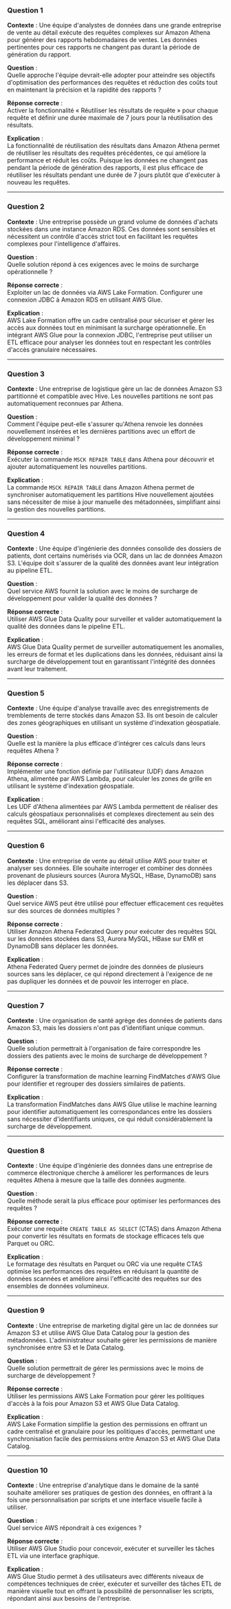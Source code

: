 ### **Question 1**  
**Contexte** : Une équipe d'analystes de données dans une grande entreprise de vente au détail exécute des requêtes complexes sur Amazon Athena pour générer des rapports hebdomadaires de ventes. Les données pertinentes pour ces rapports ne changent pas durant la période de génération du rapport.

**Question** :  
Quelle approche l'équipe devrait-elle adopter pour atteindre ses objectifs d'optimisation des performances des requêtes et réduction des coûts tout en maintenant la précision et la rapidité des rapports ?

**Réponse correcte** :  
Activer la fonctionnalité « Réutiliser les résultats de requête » pour chaque requête et définir une durée maximale de 7 jours pour la réutilisation des résultats.

**Explication** :  
La fonctionnalité de réutilisation des résultats dans Amazon Athena permet de réutiliser les résultats des requêtes précédentes, ce qui améliore la performance et réduit les coûts. Puisque les données ne changent pas pendant la période de génération des rapports, il est plus efficace de réutiliser les résultats pendant une durée de 7 jours plutôt que d'exécuter à nouveau les requêtes.

---

### **Question 2**  
**Contexte** : Une entreprise possède un grand volume de données d'achats stockées dans une instance Amazon RDS. Ces données sont sensibles et nécessitent un contrôle d'accès strict tout en facilitant les requêtes complexes pour l'intelligence d'affaires.

**Question** :  
Quelle solution répond à ces exigences avec le moins de surcharge opérationnelle ?

**Réponse correcte** :  
Exploiter un lac de données via AWS Lake Formation. Configurer une connexion JDBC à Amazon RDS en utilisant AWS Glue.

**Explication** :  
AWS Lake Formation offre un cadre centralisé pour sécuriser et gérer les accès aux données tout en minimisant la surcharge opérationnelle. En intégrant AWS Glue pour la connexion JDBC, l'entreprise peut utiliser un ETL efficace pour analyser les données tout en respectant les contrôles d'accès granulaire nécessaires.

---

### **Question 3**  
**Contexte** : Une entreprise de logistique gère un lac de données Amazon S3 partitionné et compatible avec Hive. Les nouvelles partitions ne sont pas automatiquement reconnues par Athena.

**Question** :  
Comment l'équipe peut-elle s'assurer qu'Athena renvoie les données nouvellement insérées et les dernières partitions avec un effort de développement minimal ?

**Réponse correcte** :  
Exécuter la commande `MSCK REPAIR TABLE` dans Athena pour découvrir et ajouter automatiquement les nouvelles partitions.

**Explication** :  
La commande `MSCK REPAIR TABLE` dans Amazon Athena permet de synchroniser automatiquement les partitions Hive nouvellement ajoutées sans nécessiter de mise à jour manuelle des métadonnées, simplifiant ainsi la gestion des nouvelles partitions.

---

### **Question 4**  
**Contexte** : Une équipe d'ingénierie des données consolide des dossiers de patients, dont certains numérisés via OCR, dans un lac de données Amazon S3. L'équipe doit s'assurer de la qualité des données avant leur intégration au pipeline ETL.

**Question** :  
Quel service AWS fournit la solution avec le moins de surcharge de développement pour valider la qualité des données ?

**Réponse correcte** :  
Utiliser AWS Glue Data Quality pour surveiller et valider automatiquement la qualité des données dans le pipeline ETL.

**Explication** :  
AWS Glue Data Quality permet de surveiller automatiquement les anomalies, les erreurs de format et les duplications dans les données, réduisant ainsi la surcharge de développement tout en garantissant l'intégrité des données avant leur traitement.

---

### **Question 5**  
**Contexte** : Une équipe d'analyse travaille avec des enregistrements de tremblements de terre stockés dans Amazon S3. Ils ont besoin de calculer des zones géographiques en utilisant un système d'indexation géospatiale.

**Question** :  
Quelle est la manière la plus efficace d'intégrer ces calculs dans leurs requêtes Athena ?

**Réponse correcte** :  
Implémenter une fonction définie par l'utilisateur (UDF) dans Amazon Athena, alimentée par AWS Lambda, pour calculer les zones de grille en utilisant le système d'indexation géospatiale.

**Explication** :  
Les UDF d'Athena alimentées par AWS Lambda permettent de réaliser des calculs géospatiaux personnalisés et complexes directement au sein des requêtes SQL, améliorant ainsi l'efficacité des analyses.

---

### **Question 6**  
**Contexte** : Une entreprise de vente au détail utilise AWS pour traiter et analyser ses données. Elle souhaite interroger et combiner des données provenant de plusieurs sources (Aurora MySQL, HBase, DynamoDB) sans les déplacer dans S3.

**Question** :  
Quel service AWS peut être utilisé pour effectuer efficacement ces requêtes sur des sources de données multiples ?

**Réponse correcte** :  
Utiliser Amazon Athena Federated Query pour exécuter des requêtes SQL sur les données stockées dans S3, Aurora MySQL, HBase sur EMR et DynamoDB sans déplacer les données.

**Explication** :  
Athena Federated Query permet de joindre des données de plusieurs sources sans les déplacer, ce qui répond directement à l'exigence de ne pas dupliquer les données et de pouvoir les interroger en place.

---

### **Question 7**  
**Contexte** : Une organisation de santé agrège des données de patients dans Amazon S3, mais les dossiers n'ont pas d'identifiant unique commun.

**Question** :  
Quelle solution permettrait à l'organisation de faire correspondre les dossiers des patients avec le moins de surcharge de développement ?

**Réponse correcte** :  
Configurer la transformation de machine learning FindMatches d'AWS Glue pour identifier et regrouper des dossiers similaires de patients.

**Explication** :  
La transformation FindMatches dans AWS Glue utilise le machine learning pour identifier automatiquement les correspondances entre les dossiers sans nécessiter d'identifiants uniques, ce qui réduit considérablement la surcharge de développement.

---

### **Question 8**  
**Contexte** : Une équipe d'ingénierie des données dans une entreprise de commerce électronique cherche à améliorer les performances de leurs requêtes Athena à mesure que la taille des données augmente.

**Question** :  
Quelle méthode serait la plus efficace pour optimiser les performances des requêtes ?

**Réponse correcte** :  
Exécuter une requête `CREATE TABLE AS SELECT` (CTAS) dans Amazon Athena pour convertir les résultats en formats de stockage efficaces tels que Parquet ou ORC.

**Explication** :  
Le formatage des résultats en Parquet ou ORC via une requête CTAS optimise les performances des requêtes en réduisant la quantité de données scannées et améliore ainsi l'efficacité des requêtes sur des ensembles de données volumineux.

---

### **Question 9**  
**Contexte** : Une entreprise de marketing digital gère un lac de données sur Amazon S3 et utilise AWS Glue Data Catalog pour la gestion des métadonnées. L'administrateur souhaite gérer les permissions de manière synchronisée entre S3 et le Data Catalog.

**Question** :  
Quelle solution permettrait de gérer les permissions avec le moins de surcharge de développement ?

**Réponse correcte** :  
Utiliser les permissions AWS Lake Formation pour gérer les politiques d'accès à la fois pour Amazon S3 et AWS Glue Data Catalog.

**Explication** :  
AWS Lake Formation simplifie la gestion des permissions en offrant un cadre centralisé et granulaire pour les politiques d'accès, permettant une synchronisation facile des permissions entre Amazon S3 et AWS Glue Data Catalog.

---

### **Question 10**  
**Contexte** : Une entreprise d'analytique dans le domaine de la santé souhaite améliorer ses pratiques de gestion des données, en offrant à la fois une personnalisation par scripts et une interface visuelle facile à utiliser.

**Question** :  
Quel service AWS répondrait à ces exigences ?

**Réponse correcte** :  
Utiliser AWS Glue Studio pour concevoir, exécuter et surveiller les tâches ETL via une interface graphique.

**Explication** :  
AWS Glue Studio permet à des utilisateurs avec différents niveaux de compétences techniques de créer, exécuter et surveiller des tâches ETL de manière visuelle tout en offrant la possibilité de personnaliser les scripts, répondant ainsi aux besoins de l'entreprise.


